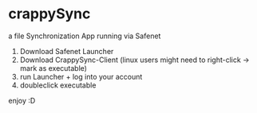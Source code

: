 # crappySync
a file Synchronization App running via Safenet

1. Download Safenet Launcher
2. Download CrappySync-Client (linux users might need to right-click -> mark as executable)
3. run Launcher + log into your account
4. doubleclick executable

enjoy :D
